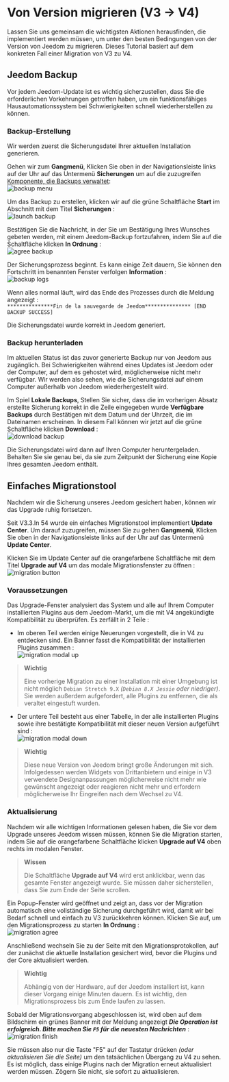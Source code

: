 # Von Version migrieren (V3 → V4)

Lassen Sie uns gemeinsam die wichtigsten Aktionen herausfinden, die implementiert werden müssen, um unter den besten Bedingungen von der Version von Jeedom zu migrieren. Dieses Tutorial basiert auf dem konkreten Fall einer Migration von V3 zu V4.

## Jeedom Backup

Vor jedem Jeedom-Update ist es wichtig sicherzustellen, dass Sie die erforderlichen Vorkehrungen getroffen haben, um ein funktionsfähiges Hausautomationssystem bei Schwierigkeiten schnell wiederherstellen zu können.

### Backup-Erstellung

Wir werden zuerst die Sicherungsdatei Ihrer aktuellen Installation generieren.

Gehen wir zum **Gangmenü**, Klicken Sie oben in der Navigationsleiste links auf der Uhr auf das Untermenü **Sicherungen** um auf die zuzugreifen [Komponente, die Backups verwaltet](https://doc.jeedom.com/de_DE/core/3.3/backup):    
![backup menu](images/migrate-version01.png)

Um das Backup zu erstellen, klicken wir auf die grüne Schaltfläche **Start** im Abschnitt mit dem Titel **Sicherungen** :    
![launch backup](images/migrate-version02.png)

Bestätigen Sie die Nachricht, in der Sie um Bestätigung Ihres Wunsches gebeten werden, mit einem Jeedom-Backup fortzufahren, indem Sie auf die Schaltfläche klicken **In Ordnung** :    
![agree backup](images/migrate-version03.png)

Der Sicherungsprozess beginnt. Es kann einige Zeit dauern, Sie können den Fortschritt im benannten Fenster verfolgen **Information** :    
![backup logs](images/migrate-version04.png)

Wenn alles normal läuft, wird das Ende des Prozesses durch die Meldung angezeigt :      
``***************Fin de la sauvegarde de Jeedom*************** [END BACKUP SUCCESS]``

Die Sicherungsdatei wurde korrekt in Jeedom generiert.

### Backup herunterladen

Im aktuellen Status ist das zuvor generierte Backup nur von Jeedom aus zugänglich. Bei Schwierigkeiten während eines Updates ist Jeedom oder der Computer, auf dem es gehostet wird, möglicherweise nicht mehr verfügbar. Wir werden also sehen, wie die Sicherungsdatei auf einem Computer außerhalb von Jeedom wiederhergestellt wird.

Im Spiel **Lokale Backups**, Stellen Sie sicher, dass die im vorherigen Absatz erstellte Sicherung korrekt in die Zeile eingegeben wurde **Verfügbare Backups** durch Bestätigen mit dem Datum und der Uhrzeit, die im Dateinamen erscheinen. In diesem Fall können wir jetzt auf die grüne Schaltfläche klicken **Download** :    
![download backup](images/migrate-version05.png)

Die Sicherungsdatei wird dann auf Ihren Computer heruntergeladen. Behalten Sie sie genau bei, da sie zum Zeitpunkt der Sicherung eine Kopie Ihres gesamten Jeedom enthält.

## Einfaches Migrationstool

Nachdem wir die Sicherung unseres Jeedom gesichert haben, können wir das Upgrade ruhig fortsetzen.

Seit V3.3.In 54 wurde ein einfaches Migrationstool implementiert **Update Center**. Um darauf zuzugreifen, müssen Sie zu gehen **Gangmenü**, Klicken Sie oben in der Navigationsleiste links auf der Uhr auf das Untermenü **Update Center**.

Klicken Sie im Update Center auf die orangefarbene Schaltfläche mit dem Titel **Upgrade auf V4** um das modale Migrationsfenster zu öffnen :    
![migration button](images/migrate-version06.png)

### Voraussetzungen

Das Upgrade-Fenster analysiert das System und alle auf Ihrem Computer installierten Plugins aus dem Jeedom-Markt, um die mit V4 angekündigte Kompatibilität zu überprüfen. Es zerfällt in 2 Teile :

- Im oberen Teil werden einige Neuerungen vorgestellt, die in V4 zu entdecken sind. Ein Banner fasst die Kompatibilität der installierten Plugins zusammen :    
![migration modal up](images/migrate-version07.png)

>**Wichtig**
>
>Eine vorherige Migration zu einer Installation mit einer Umgebung ist nicht möglich ``Debian Stretch 9.X`` *(``Debian 8.X Jessie`` oder niedriger)*. Sie werden außerdem aufgefordert, alle Plugins zu entfernen, die als veraltet eingestuft wurden.

- Der untere Teil besteht aus einer Tabelle, in der alle installierten Plugins sowie ihre bestätigte Kompatibilität mit dieser neuen Version aufgeführt sind :    
![migration modal down](images/migrate-version08.png)

> **Wichtig**    
>
>Diese neue Version von Jeedom bringt große Änderungen mit sich. Infolgedessen werden Widgets von Drittanbietern und einige in V3 verwendete Designanpassungen möglicherweise nicht mehr wie gewünscht angezeigt oder reagieren nicht mehr und erfordern möglicherweise Ihr Eingreifen nach dem Wechsel zu V4.

### Aktualisierung

Nachdem wir alle wichtigen Informationen gelesen haben, die Sie vor dem Upgrade unseres Jeedom wissen müssen, können Sie die Migration starten, indem Sie auf die orangefarbene Schaltfläche klicken **Upgrade auf V4** oben rechts im modalen Fenster.

> **Wissen**   
>
>Die Schaltfläche **Upgrade auf V4** wird erst anklickbar, wenn das gesamte Fenster angezeigt wurde. Sie müssen daher sicherstellen, dass Sie zum Ende der Seite scrollen.

Ein Popup-Fenster wird geöffnet und zeigt an, dass vor der Migration automatisch eine vollständige Sicherung durchgeführt wird, damit wir bei Bedarf schnell und einfach zu V3 zurückkehren können.
Klicken Sie auf, um den Migrationsprozess zu starten **In Ordnung** :    
![migration agree](images/migrate-version09.png)

Anschließend wechseln Sie zu der Seite mit den Migrationsprotokollen, auf der zunächst die aktuelle Installation gesichert wird, bevor die Plugins und der Core aktualisiert werden.

> **Wichtig**    
>
>Abhängig von der Hardware, auf der Jeedom installiert ist, kann dieser Vorgang einige Minuten dauern. Es ist wichtig, den Migrationsprozess bis zum Ende laufen zu lassen.

Sobald der Migrationsvorgang abgeschlossen ist, wird oben auf dem Bildschirm ein grünes Banner mit der Meldung angezeigt ***Die Operation ist erfolgreich. Bitte machen Sie `F5` für die neuesten Nachrichten*** :    
![migration finish](images/migrate-version10.png)

Sie müssen also nur die Taste "F5" auf der Tastatur drücken *(oder aktualisieren Sie die Seite)* um den tatsächlichen Übergang zu V4 zu sehen. Es ist möglich, dass einige Plugins nach der Migration erneut aktualisiert werden müssen. Zögern Sie nicht, sie sofort zu aktualisieren.

